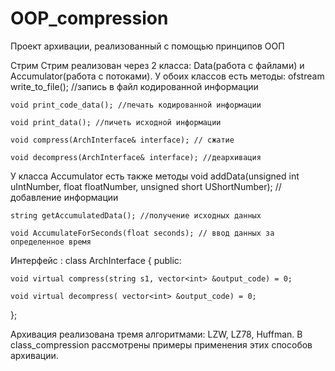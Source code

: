 # OOP_compression
Проект архивации, реализованный с помощью принципов ООП

Стрим
Стрим реализован через 2 класса: Data(работа с файлами) и Accumulator(работа с потоками).
У обоих классов есть методы:
        ofstream write_to_file(); //запись в файл кодированной информации

	void print_code_data(); //печать кодированной информации

	void print_data(); //пичеть исходной информации
	
	void compress(ArchInterface& interface); // сжатие
	
	void decompress(ArchInterface& interface); //деархивация
	
У класса Accumulator есть также методы 
        void addData(unsigned int uIntNumber, float floatNumber, unsigned short UShortNumber); // добавление информации

	string getAccumulatedData(); //получение исходных данных

	void AccumulateForSeconds(float seconds); // ввод данных за определенное время


Интерфейс :
class ArchInterface {
public:

	void virtual compress(string s1, vector<int> &output_code) = 0;
	
	void virtual decompress( vector<int> &output_code) = 0;
};

Архивация реализована тремя алгоритмами: LZW, LZ78, Huffman.
В class_compression рассмотрены примеры применения этих способов архивации.
